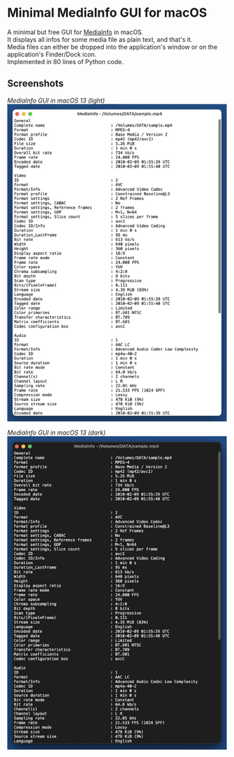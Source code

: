 # Minimal MediaInfo GUI for macOS

A minimal but free GUI for [MediaInfo](https://mediaarea.net/en/MediaInfo) in macOS.   
It displays all infos for some media file as plain text, and that's it.   
Media files can either be dropped into the application's window or on the application's Finder/Dock icon.  
Implemented in 80 lines of Python code.

## Screenshots

*MediaInfo GUI in macOS 13 (light)*  
![MediaInfo GUI in macOS 13 (light)](screenshots/mediainfo_macos13.jpg)

*MediaInfo GUI in macOS 13 (dark)*  
![MediaInfo GUI in macOS 13 (dark)](screenshots/mediainfo_macos13_dark.jpg)
